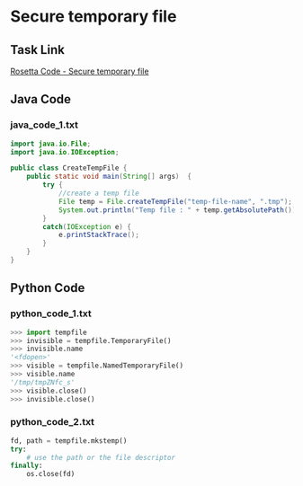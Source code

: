 # Secure temporary file

## Task Link
[Rosetta Code - Secure temporary file](https://rosettacode.org/wiki/Secure_temporary_file)

## Java Code
### java_code_1.txt
```java
import java.io.File;
import java.io.IOException;

public class CreateTempFile {
    public static void main(String[] args)  {
        try {
            //create a temp file
            File temp = File.createTempFile("temp-file-name", ".tmp");
            System.out.println("Temp file : " + temp.getAbsolutePath());
        }
        catch(IOException e) {
            e.printStackTrace();
    	}
    }
}

```

## Python Code
### python_code_1.txt
```python
>>> import tempfile
>>> invisible = tempfile.TemporaryFile()
>>> invisible.name
'<fdopen>'
>>> visible = tempfile.NamedTemporaryFile()
>>> visible.name
'/tmp/tmpZNfc_s'
>>> visible.close()
>>> invisible.close()

```

### python_code_2.txt
```python
fd, path = tempfile.mkstemp()
try:
    # use the path or the file descriptor
finally:
    os.close(fd)

```

